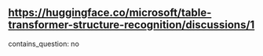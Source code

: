 ## https://huggingface.co/microsoft/table-transformer-structure-recognition/discussions/1

contains_question: no